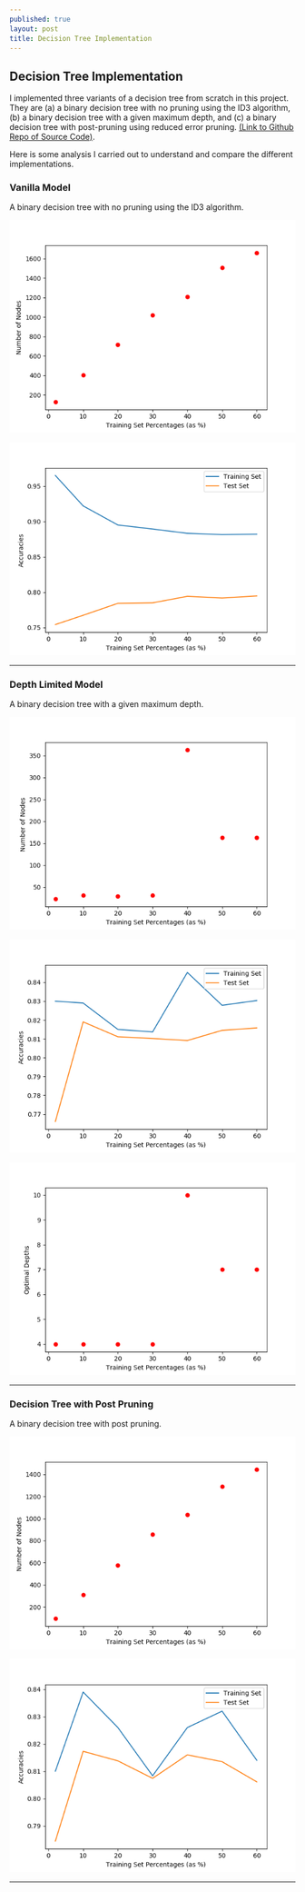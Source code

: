 ```yaml
---
published: true
layout: post
title: Decision Tree Implementation
---
```

## Decision Tree Implementation

I implemented three variants of a decision tree from scratch in this project. They are (a) a binary decision tree with no pruning using the ID3 algorithm, (b) a binary decision tree with a given maximum depth, and (c) a binary decision tree with post-pruning using reduced error pruning. [(Link to Github Repo of Source Code)](https://github.com/aakashpydi/DecisionTreeImplementation). 

Here is some analysis I carried out to understand and compare the different implementations. 

### Vanilla Model
A binary decision tree with no pruning using the ID3 algorithm.

![](/images/decision_tree_images/vanilla_node_count.png)

![](/images/decision_tree_images/vanilla_accuracies.png)

---

### Depth Limited Model
A binary decision tree with a given maximum depth.

![](/images/decision_tree_images/depth_node_count.png)

![](/images/decision_tree_images/depth_accuracies.png)

![](/images/decision_tree_images/depth_optimal_depth.png)

---

### Decision Tree with Post Pruning
A binary decision tree with post pruning.

![](/images/decision_tree_images/prune_node_count.png)

![](/images/decision_tree_images/prune_accuracies.png)

---
